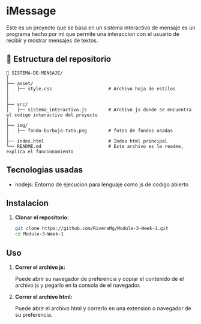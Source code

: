 # iMessage

Este es un proyecto que se basa en un sistema interactivo de mensaje es un programa hecho por mi que permite una interaccion con el usuario de recibir y mostrar mensajes de textos.



## 📁 Estructura del repositorio

```
📁 SISTEMA-DE-MENSAJE/                    
│                                    
├── asset/ 
│   ├── style.css                     # Archivo hoja de estilos
│                                     
│
├── src/ 
│   ├── sistema_interactivo.js        # Archivo js donde se encuentra el codigo interactivo del proyecto
│
├── img/ 
│   ├── fondo-burbuja-txto.png        # fotos de fondos usadas
│
├── index.html                        # Index html principal
└── README.md                         # Este archivo es le readme, explica el funcionamiento
```

## Tecnologias usadas
- nodejs: Entorno de ejecucion para lenguaje como js de codigo abierto

## Instalacion

1. **Clonar el repositorio:**

   ```bash
   git clone https://github.com/RiveraMg/Module-3-Week-1.git
   cd Module-3-Week-1
   ```
## Uso

1. **Correr el archivo js:**

   Puede abrir su navegador de preferencia y copiar el contenido de el archivo js y pegarlo en la consola de el navegador.
   

1. **Correr el archivo html:**

    Puede abrir el archivo html y correrlo en una extension o navegador de su preferencia.
